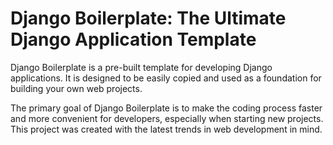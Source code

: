 # Django Boilerplate: The Ultimate Django Application Template

Django Boilerplate is a pre-built template for developing Django applications. It is designed to be easily copied and used as a foundation for building your own web projects.

The primary goal of Django Boilerplate is to make the coding process faster and more convenient for developers, especially when starting new projects. This project was created with the latest trends in web development in mind.

